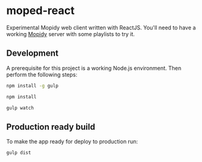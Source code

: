 # moped-react
Experimental Mopidy web client written with ReactJS. You'll need to have a working [Mopidy](https://www.mopidy.com/) server with some playlists to try it.

## Development

A prerequisite for this project is a working Node.js environment. Then perform the following steps:

```bash
npm install -g gulp
```

```bash
npm install
```

```bash
gulp watch
```

## Production ready build

To make the app ready for deploy to production run:

```bash
gulp dist
```